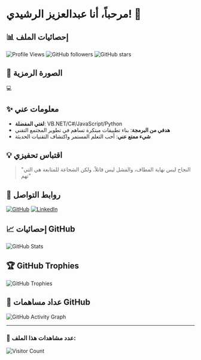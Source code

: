 # مرحباً، أنا عبدالعزيز الرشيدي! 👋

## 📊 إحصائيات الملف
![Profile Views](https://komarev.com/ghpvc/?username=abdulaziz-alrashidi&color=blueviolet&style=flat-square&label=عدد+الزائرين)
![GitHub followers](https://img.shields.io/github/followers/aziz5g-tech?style=flat-square&color=blue&label=المتابعون)
![GitHub stars](https://img.shields.io/github/stars/aziz5g-tech?style=flat-square&color=yellow&label=النجوم)

## 🎨 الصورة الرمزية
💻

## ✨ معلومات عني
- **لغتي المفضلة**: VB.NET/C#/JavaScript/Python
- **هدفي من البرمجة**: بناء تطبيقات مبتكرة تساهم في تطوير المجتمع التقني
- **شيء ممتع عني**: أحب التعلم المستمر واكتشاف التقنيات الحديثة

## 💡 اقتباس تحفيزي
> "النجاح ليس نهاية المطاف، والفشل ليس قاتلاً، ولكن الشجاعة للمتابعة هي التي تهم"

## 🔗 روابط التواصل
[![GitHub](https://img.shields.io/badge/GitHub-100000?style=for-the-badge&logo=github&logoColor=white)](https://github.com/aziz5g-tech)
[![LinkedIn](https://img.shields.io/badge/LinkedIn-0077B5?style=for-the-badge&logo=linkedin&logoColor=white)](https://linkedin.com/in/abdulaziz-alrashidi)

## 📈 إحصائيات GitHub
![GitHub Stats](https://github-readme-stats.vercel.app/api?username=aziz5g-tech&show_icons=true&theme=tokyonight&hide_border=true&count_private=true)

## 🏆 GitHub Trophies
![GitHub Trophies](https://github-profile-trophy.vercel.app/?username=aziz5g-tech&theme=tokyonight&no-frame=true&column=3)

## 🎯 عداد مساهمات GitHub
![GitHub Activity Graph](https://github-readme-activity-graph.vercel.app/graph?username=aziz5g-tech&theme=tokyo-night)

---
### 👀 عدد مشاهدات هذا الملف: 
![Visitor Count](https://profile-counter.glitch.me/abdulaziz-alrashidi/count.svg)

